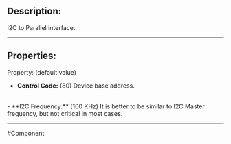 ## Description:

I2C to Parallel interface.

---

## Properties:

Property: (default value)

- **Control Code:** (80)
   Device base address.
<br>
- **I2C Frequency:** (100 KHz)
   It is better to be similar to I2C Master frequency, but not critical in most cases.

---

#Component 
